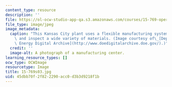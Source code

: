 ```yaml
---
content_type: resource
description: ''
file: https://ol-ocw-studio-app-qa.s3.amazonaws.com/courses/15-769-operations-strategy-spring-2003/45dbb70f2f822290acc0d3b3d9218f1b_15-769s03.jpg
file_type: image/jpeg
image_metadata:
  caption: "This Kansas City plant uses a flexible manufacturing system to produce\
    \ and inspect a wide variety of materials. (Image courtesy of\_[Department of\
    \ Energy Digital Archive](http://www.doedigitalarchive.doe.gov/).)"
  credit: ''
  image-alt: A photograph of a manufacturing center.
learning_resource_types: []
ocw_type: OCWImage
resourcetype: Image
title: 15-769s03.jpg
uid: 45dbb70f-2f82-2290-acc0-d3b3d9218f1b
---
```

